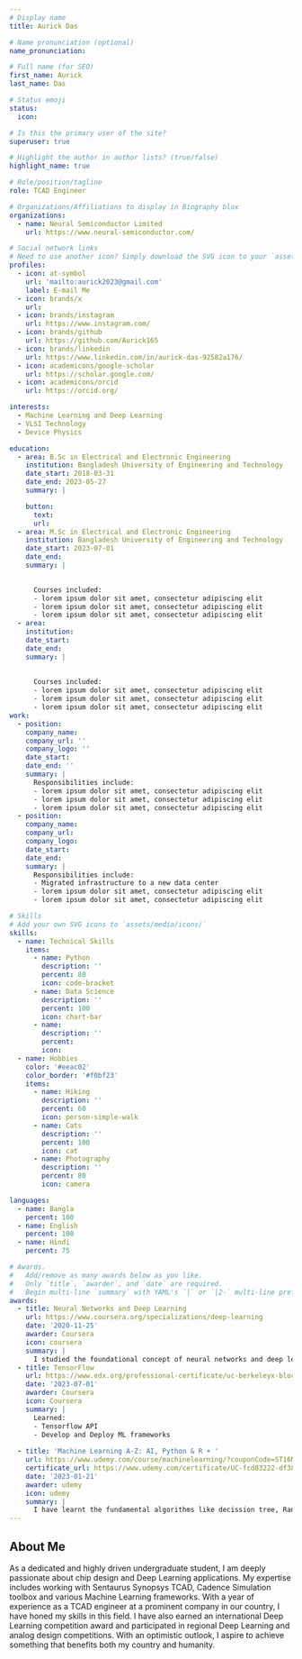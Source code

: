 ```yaml
---
# Display name
title: Aurick Das

# Name pronunciation (optional)
name_pronunciation:

# Full name (for SEO)
first_name: Aurick
last_name: Das

# Status emoji
status:
  icon: 

# Is this the primary user of the site?
superuser: true

# Highlight the author in author lists? (true/false)
highlight_name: true

# Role/position/tagline
role: TCAD Engineer

# Organizations/Affiliations to display in Biography blox
organizations:
  - name: Neural Semiconductor Limited
    url: https://www.neural-semiconductor.com/

# Social network links
# Need to use another icon? Simply download the SVG icon to your `assets/media/icons/` folder.
profiles:
  - icon: at-symbol
    url: 'mailto:aurick2023@gmail.com'
    label: E-mail Me
  - icon: brands/x
    url: 
  - icon: brands/instagram
    url: https://www.instagram.com/
  - icon: brands/github
    url: https://github.com/Aurick165
  - icon: brands/linkedin
    url: https://www.linkedin.com/in/aurick-das-92582a176/
  - icon: academicons/google-scholar
    url: https://scholar.google.com/
  - icon: academicons/orcid
    url: https://orcid.org/

interests:
  - Machine Learning and Deep Learning
  - VLSI Technology
  - Device Physics

education:
  - area: B.Sc in Electrical and Electronic Engineering
    institution: Bangladesh University of Engineering and Technology
    date_start: 2018-03-31
    date_end: 2023-05-27
    summary: |

    button:
      text: 
      url: 
  - area: M.Sc in Electrical and Electronic Engineering
    institution: Bangladesh University of Engineering and Technology
    date_start: 2023-07-01
    date_end: 
    summary: |
      

      Courses included:
      - lorem ipsum dolor sit amet, consectetur adipiscing elit
      - lorem ipsum dolor sit amet, consectetur adipiscing elit
      - lorem ipsum dolor sit amet, consectetur adipiscing elit
  - area: 
    institution: 
    date_start: 
    date_end: 
    summary: |
      
      
      Courses included:
      - lorem ipsum dolor sit amet, consectetur adipiscing elit
      - lorem ipsum dolor sit amet, consectetur adipiscing elit
      - lorem ipsum dolor sit amet, consectetur adipiscing elit
work:
  - position: 
    company_name: 
    company_url: ''
    company_logo: ''
    date_start: 
    date_end: ''
    summary: |
      Responsibilities include:
      - lorem ipsum dolor sit amet, consectetur adipiscing elit
      - lorem ipsum dolor sit amet, consectetur adipiscing elit
      - lorem ipsum dolor sit amet, consectetur adipiscing elit
  - position: 
    company_name: 
    company_url: 
    company_logo: 
    date_start: 
    date_end: 
    summary: |
      Responsibilities include:
      - Migrated infrastructure to a new data center
      - lorem ipsum dolor sit amet, consectetur adipiscing elit
      - lorem ipsum dolor sit amet, consectetur adipiscing elit

# Skills
# Add your own SVG icons to `assets/media/icons/`
skills:
  - name: Technical Skills
    items:
      - name: Python
        description: ''
        percent: 80
        icon: code-bracket
      - name: Data Science
        description: ''
        percent: 100
        icon: chart-bar
      - name: 
        description: ''
        percent: 
        icon: 
  - name: Hobbies
    color: '#eeac02'
    color_border: '#f0bf23'
    items:
      - name: Hiking
        description: ''
        percent: 60
        icon: person-simple-walk
      - name: Cats
        description: ''
        percent: 100
        icon: cat
      - name: Photography
        description: ''
        percent: 80
        icon: camera

languages:
  - name: Bangla
    percent: 100
  - name: English
    percent: 100
  - name: Hindi
    percent: 75

# Awards.
#   Add/remove as many awards below as you like.
#   Only `title`, `awarder`, and `date` are required.
#   Begin multi-line `summary` with YAML's `|` or `|2-` multi-line prefix and indent 2 spaces below.
awards:
  - title: Neural Networks and Deep Learning
    url: https://www.coursera.org/specializations/deep-learning
    date: '2020-11-25'
    awarder: Coursera
    icon: coursera
    summary: |
      I studied the foundational concept of neural networks and deep learning. By the end, I was familiar with the significant technological trends driving the rise of deep learning; build, train, and apply fully connected deep neural networks; implement efficient (vectorized) neural networks; identify key parameters in a neural network’s architecture; and apply deep learning to your own applications.
  - title: TensorFlow 
    url: https://www.edx.org/professional-certificate/uc-berkeleyx-blockchain-fundamentals
    date: '2023-07-01'
    awarder: Coursera
    icon: Coursera
    summary: |
      Learned:
      - Tensorflow API
      - Develop and Deploy ML frameworks
      
  - title: 'Machine Learning A-Z: AI, Python & R + '
    url: https://www.udemy.com/course/machinelearning/?couponCode=ST16MT70224
    certificate_url: https://www.udemy.com/certificate/UC-fcd83222-df38-494e-b7b8-0865ccd2dd90/
    date: '2023-01-21'
    awarder: udemy
    icon: udemy
    summary: |
      I have learnt the fundamental algorithms like decission tree, Random forest regression, SVM etc from this course and learnt how to implement these things on python
---
```


## About Me

As a dedicated and highly driven undergraduate student, I am deeply passionate about chip design and Deep Learning applications. My expertise includes working with Sentaurus Synopsys TCAD,  Cadence Simulation toolbox and various Machine Learning frameworks. With a year of experience as a TCAD engineer at a prominent company in our country, I have honed my skills in this field. I have also earned an international Deep Learning competition award and participated in regional Deep Learning and analog design competitions. With an optimistic outlook, I aspire to achieve something that benefits both my country and humanity.
